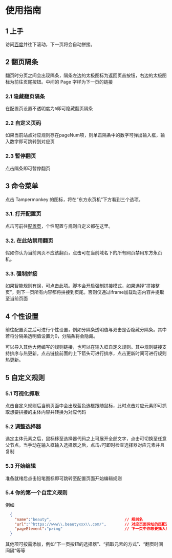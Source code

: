 # 使用指南
## 1 上手
访问[百度](https://www.baidu.com/s?wd=%E4%B8%9C%E6%96%B9%E6%B0%B8%E9%A1%B5%E6%9C%BA&ie=utf-8&nojc=1)并往下滚动，下一页将会自动拼接。

## 2 翻页隔条
翻页时分页之间会出现隔条，隔条左边的太极图标为返回页首按钮，右边的太极图标为前往页尾按钮。中间的 Page 字样为下一页的链接
### 2.1 隐藏翻页隔条
在配置页设置不透明度为`0`即可隐藏翻页隔条
### 2.2 自定义页码
如果当前站点对应规则存在pageNum项，则单击隔条中的数字可弹出输入框，输入数字即可跳转到对应页
### 2.3 暂停翻页
点击隔条即可暂停翻页

## 3 命令菜单
点击 Tampermonkey 的图标，将在“东方永页机”下方看到三个选项。
### 3.1. 打开配置页
点击可前往[配置页](https://github.com/hoothin/UserScripts/tree/master/Pagetual)，个性配置与规则自定义都在这里。
### 3.2. 在此站禁用翻页
假如你认为当前网页不应该翻页，点击可在当前域名下的所有网页禁用东方永页机。
### 3.3. 强制拼接
如果智能规则有误，可点击此项。脚本会开启强制拼接模式，如果选择“拼接整页”，则下一页所有内容都将拼接到页尾。否则仅通过iframe加载动态内容并提取至当前页面

## 4 个性设置
前往配置页之后可进行个性设置，例如分隔条透明值与双击是否隐藏分隔条。其中若将分隔条透明值设置为0，分隔条将会隐藏。

可以导入其他大佬编写的规则链接，也可以在输入框自定义规则。其中规则链接支持排序与热更新。点击链接前面的上下箭头可进行排序，点击更新时间可进行规则热更新。

## 5 自定义规则
### 5.1 可视化抓取
点击自定义规则后当前页面中会出现蓝色选框跟随鼠标，此时点击对应元素即可抓取想要拼接的主体内容并转换为对应代码
### 5.2 调整选择器
选定主体元素之后，鼠标移至选择器代码之上可展开全部文字，点击可切换至任意父节点。当手动在输入框输入选择器之后，点击`√`可即时检查选择器对应元素并且复制
### 5.3 开始编辑
准备就绪后点击铅笔图标即可跳转至配置页面开始编辑规则
### 5.4 你的第一个自定义规则
例如
```JSON
  {
    "name":"beauty",                                // 规则名
    "url":"^https://www\\.beautyxxx\\.com/",        // 对应页面网址的匹配正则
    "pageElement":"p>img"                           // 下一页中你想要插入的元素
  }
```
其他项可按需添加，例如“下一页按钮的选择器”、“抓取元素的方式”、“翻页时间间隔”等等
